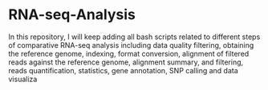 # RNA-seq-Analysis
In this repository, I will keep adding all bash scripts  related to different steps of comparative RNA-seq analysis including data quality filtering,  obtaining the reference genome, indexing, format conversion, alignment of  filtered reads against  the reference genome, alignment summary, and filtering,  reads quantification, statistics,  gene annotation,  SNP calling  and data visualiza

